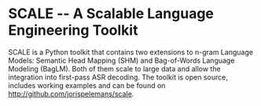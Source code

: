 # SCALE -- A Scalable Language Engineering Toolkit

SCALE is a Python toolkit that contains two extensions to n-gram Language Models: Semantic Head Mapping (SHM) and Bag-of-Words Language Modeling (BagLM). Both of them scale to large data and allow the integration into first-pass ASR decoding. The toolkit is open source, includes working examples and can be found on http://github.com/jorispelemans/scale.

